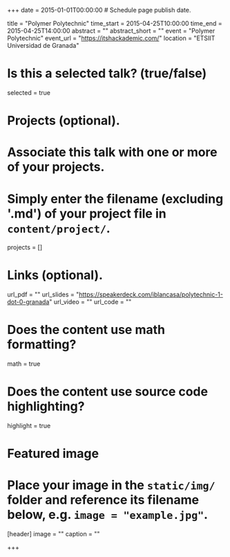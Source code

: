 +++
date = 2015-01-01T00:00:00  # Schedule page publish date.

title = "Polymer Polytechnic"
time_start = 2015-04-25T10:00:00
time_end = 2015-04-25T14:00:00
abstract = ""
abstract_short = ""
event = "Polymer Polytechnic"
event_url = "https://itshackademic.com/"
location = "ETSIIT Universidad de Granada"

# Is this a selected talk? (true/false)
selected = true

# Projects (optional).
#   Associate this talk with one or more of your projects.
#   Simply enter the filename (excluding '.md') of your project file in `content/project/`.
projects = []

# Links (optional).
url_pdf = ""
url_slides = "https://speakerdeck.com/iblancasa/polytechnic-1-dot-0-granada"
url_video = ""
url_code = ""

# Does the content use math formatting?
math = true

# Does the content use source code highlighting?
highlight = true

# Featured image
# Place your image in the `static/img/` folder and reference its filename below, e.g. `image = "example.jpg"`.
[header]
image = ""
caption = ""

+++

